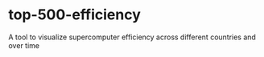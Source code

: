 # top-500-efficiency
A tool to visualize supercomputer efficiency across different countries and over time
